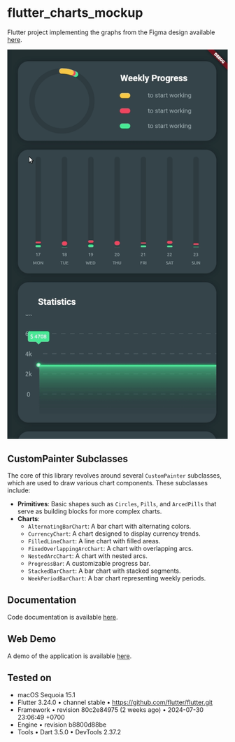 # flutter_charts_mockup

Flutter project implementing the graphs from the Figma design available
[here](https://dribbble.com/shots/10904459-Marvie-iOS-App-UI-Kit-Dark-Theme?ref=uistore.design).

![demo](assets/demo.gif)

## CustomPainter Subclasses

The core of this library revolves around several `CustomPainter` subclasses,
which are used to draw various chart components. These subclasses include:

- **Primitives**: Basic shapes such as `Circles`, `Pills`, and `ArcedPills` that
  serve as building blocks for more complex charts.
- **Charts**:
  - `AlternatingBarChart`: A bar chart with alternating colors.
  - `CurrencyChart`: A chart designed to display currency trends.
  - `FilledLineChart`: A line chart with filled areas.
  - `FixedOverlappingArcChart`: A chart with overlapping arcs.
  - `NestedArcChart`: A chart with nested arcs.
  - `ProgressBar`: A customizable progress bar.
  - `StackedBarChart`: A bar chart with stacked segments.
  - `WeekPeriodBarChart`: A bar chart representing weekly periods.

## Documentation

Code documentation is available
[here](https://tyler-conrad.github.io/doc/flutter_charts_mockup/).

## Web Demo

A demo of the application is available
[here](https://tyler-conrad.github.io/charts_mockup/).

## Tested on

- macOS Sequoia 15.1
- Flutter 3.24.0 • channel stable • https://github.com/flutter/flutter.git
- Framework • revision 80c2e84975 (2 weeks ago) • 2024-07-30 23:06:49 +0700
- Engine • revision b8800d88be
- Tools • Dart 3.5.0 • DevTools 2.37.2
